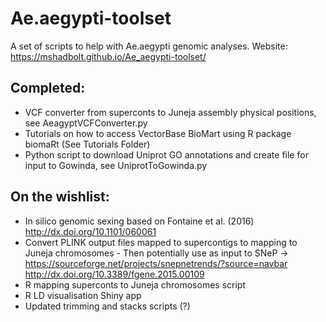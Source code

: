 # Ae.aegypti-toolset

A set of scripts to help with Ae.aegypti genomic analyses. 
Website: https://mshadbolt.github.io/Ae_aegypti-toolset/

## Completed:
* VCF converter from superconts to Juneja assembly physical positions, see AeagyptVCFConverter.py
* Tutorials on how to access VectorBase BioMart using R package biomaRt (See Tutorials Folder)
* Python script to download Uniprot GO annotations and create file for input to Gowinda, see UniprotToGowinda.py


## On the wishlist:

* In silico genomic sexing based on Fontaine et al. (2016) http://dx.doi.org/10.1101/060061
* Convert PLINK output files mapped to supercontigs to mapping to Juneja chromosomes - Then potentially use as input to SNeP -> https://sourceforge.net/projects/snepnetrends/?source=navbar http://dx.doi.org/10.3389/fgene.2015.00109
* R mapping superconts to Juneja chromosomes script
* R LD visualisation Shiny app
* Updated trimming and stacks scripts (?)
